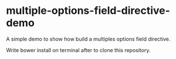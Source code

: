 multiple-options-field-directive-demo
=====================================

A simple demo to show how build a multiples options field directive.

Write bower install on terminal after to clone this repository.

